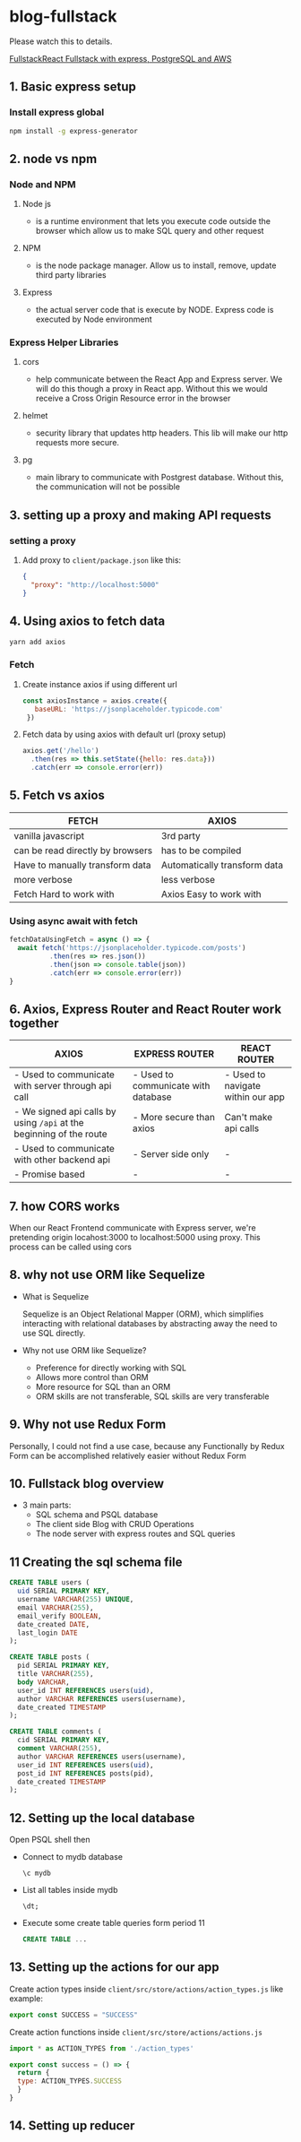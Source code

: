 # blog-fullstack

Please watch this to details.

[FullstackReact Fullstack with express, PostgreSQL and AWS](https://www.youtube.com/watch?v=RoPlkFRHqgE&amp;list=PLMc67XEAt-yzxRboCFHza4SBOxNr7hDD5&amp;index=2&amp;t=1s)

## 1. Basic express setup

### Install express global

```sh
npm install -g express-generator
```

## 2. node vs npm

### Node and NPM

1. Node js
   - is a runtime environment that lets you execute code outside the browser which allow us to make SQL query and other request

2. NPM
   - is the node package manager. Allow us to install, remove, update third party libraries

3. Express
   - the actual server code that is execute by NODE. Express code is executed by Node environment

### Express Helper Libraries

1. cors
   - help communicate between the React App and Express server. We will do this though a proxy in React app. Without this we would receive a Cross Origin Resource error in the browser

2. helmet
   - security library that updates http headers. This lib will make our http requests more secure.

3. pg
   - main library to communicate with Postgrest database. Without this, the communication will not be possible

## 3. setting up a proxy and making API requests

### setting a proxy

1. Add proxy to `client/package.json` like this:

   ```json
   {
     "proxy": "http://localhost:5000"
   }
   ```

## 4. Using axios to fetch data

```sh
yarn add axios
```

### Fetch

1. Create instance axios if using different url

   ```js
   const axiosInstance = axios.create({
      baseURL: 'https://jsonplaceholder.typicode.com'
    })
   ```

2. Fetch data by using axios with default url (proxy setup)

   ```js
   axios.get('/hello')
     .then(res => this.setState({hello: res.data}))
     .catch(err => console.error(err))
   ```

## 5. Fetch vs axios

| FETCH                            | AXIOS                        |
| -------------------------------- | ---------------------------- |
| vanilla javascript               | 3rd party                    |
| can be read directly by browsers | has to be compiled           |
| Have to manually transform data  | Automatically transform data |
| more verbose                     | less verbose                 |
| Fetch Hard to work with          | Axios Easy to work with      |

### Using async await with fetch

```js
fetchDataUsingFetch = async () => {
  await fetch('https://jsonplaceholder.typicode.com/posts')
          .then(res => res.json())
          .then(json => console.table(json))
          .catch(err => console.error(err))
}
```

## 6. Axios, Express Router and React Router work together

| AXIOS                                                               | EXPRESS ROUTER                      | REACT ROUTER                      |
| ------------------------------------------------------------------- | ----------------------------------- | --------------------------------- |
| - Used to communicate with server through api call                  | - Used to communicate with database | - Used to navigate within our app |
| - We signed api calls by using `/api` at the beginning of the route | - More secure than axios            | Can't make api calls              |
| - Used to communicate with other backend api                        | - Server side only                  | -                                 |
| - Promise based                                                     | -                                   | -                                 |

## 7. how CORS works

When our React Frontend communicate with Express server, we're pretending origin locahost:3000 to localhost:5000 using proxy. This process can be called using cors

## 8. why not use ORM like Sequelize

- What is Sequelize

    Sequelize is an Object Relational Mapper (ORM), which simplifies interacting with relational databases by abstracting away the need to use SQL directly.

- Why not use ORM like Sequelize?
  - Preference for directly working with SQL
  - Allows more control than ORM
  - More resource for SQL than an ORM
  - ORM skills are not transferable, SQL skills are very transferable

## 9. Why not use Redux Form

Personally, I could not find a use case, because any Functionally by Redux Form can be accomplished relatively easier without Redux Form

## 10. Fullstack blog overview

- 3 main parts:
  - SQL schema and PSQL database
  - The client side Blog with CRUD Operations
  - The node server with express routes and SQL queries

## 11 Creating the sql schema file

```sql
CREATE TABLE users (
  uid SERIAL PRIMARY KEY,
  username VARCHAR(255) UNIQUE,
  email VARCHAR(255),
  email_verify BOOLEAN,
  date_created DATE,
  last_login DATE
);

CREATE TABLE posts (
  pid SERIAL PRIMARY KEY,
  title VARCHAR(255),
  body VARCHAR,
  user_id INT REFERENCES users(uid),
  author VARCHAR REFERENCES users(username),
  date_created TIMESTAMP
);

CREATE TABLE comments (
  cid SERIAL PRIMARY KEY,
  comment VARCHAR(255),
  author VARCHAR REFERENCES users(username),
  user_id INT REFERENCES users(uid),
  post_id INT REFERENCES posts(pid),
  date_created TIMESTAMP
);
```

## 12. Setting up the local database

Open PSQL shell then

- Connect to mydb database

  ```pg
  \c mydb
  ```

- List all tables inside mydb

  ```pg
  \dt;
  ```

- Execute some create table queries form period 11

  ```sql
  CREATE TABLE ...
  ```

## 13. Setting up the actions for our app

Create action types inside `client/src/store/actions/action_types.js` like example:

```js
export const SUCCESS = "SUCCESS"
```

Create action functions inside `client/src/store/actions/actions.js`

```js
import * as ACTION_TYPES from './action_types'

export const success = () => {
  return {
  type: ACTION_TYPES.SUCCESS
  }
}
```

## 14. Setting up reducer

